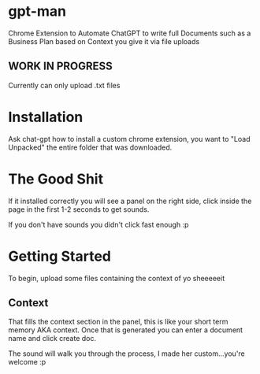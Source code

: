 # gpt-man
Chrome Extension to Automate ChatGPT to write full Documents such as a Business Plan based on Context you give it via file uploads

## WORK IN PROGRESS

Currently can only upload .txt files

# Installation

Ask chat-gpt how to install a custom chrome extension, you want to "Load Unpacked" the entire folder that was downloaded.

# The Good Shit

If it installed correctly you will see a panel on the right side, click inside the page in the first 1-2 seconds to get sounds.

If you don't have sounds you didn't click fast enough :p

# Getting Started

To begin, upload some files containing the context of yo sheeeeeit

## Context

That fills the context section in the panel, this is like your short term memory AKA context. Once that is generated you can enter a document name and click create doc.

The sound will walk you through the process, I made her custom...you're welcome :p
